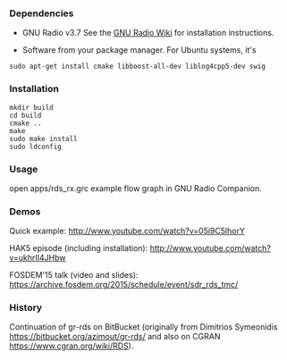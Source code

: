 ### Dependencies

- GNU Radio v3.7
See the [GNU Radio Wiki](http://gnuradio.org/redmine/projects/gnuradio/wiki/InstallingGR) for installation instructions.

- Software from your package manager. For Ubuntu systems, it's
```
sudo apt-get install cmake libboost-all-dev liblog4cpp5-dev swig
```


### Installation

```
mkdir build
cd build
cmake ..
make
sudo make install
sudo ldconfig
```


### Usage

open apps/rds_rx.grc example flow graph in GNU Radio Companion.


### Demos

Quick example:
http://www.youtube.com/watch?v=05i9C5lhorY

HAK5 episode (including installation):
http://www.youtube.com/watch?v=ukhrIl4JHbw

FOSDEM'15 talk (video and slides):
https://archive.fosdem.org/2015/schedule/event/sdr_rds_tmc/



### History

Continuation of gr-rds on BitBucket (originally from Dimitrios Symeonidis https://bitbucket.org/azimout/gr-rds/ and also on CGRAN https://www.cgran.org/wiki/RDS).
